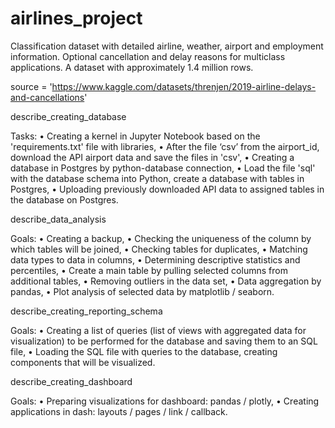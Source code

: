 # airlines_project
Classification dataset with detailed airline, weather, airport and employment information. Optional cancellation and delay reasons for multiclass applications. 
A dataset with approximately 1.4 million rows.

source = 'https://www.kaggle.com/datasets/threnjen/2019-airline-delays-and-cancellations'

describe_creating_database

Tasks:
• Creating a kernel in Jupyter Notebook based on the 'requirements.txt' file with libraries,
• After the file ‘csv’ from the airport_id, download the API airport data and save the files in 'csv',
• Creating a database in Postgres by python-database connection,
• Load the file 'sql' with the database schema into Python, create a database with tables in Postgres,
• Uploading previously downloaded API data to assigned tables in the database on Postgres.


describe_data_analysis

Goals:
• Creating a backup,
• Checking the uniqueness of the column by which tables will be joined,
• Checking tables for duplicates,
• Matching data types to data in columns,
• Determining descriptive statistics and percentiles,
• Create a main table by pulling selected columns from additional tables,
• Removing outliers in the data set,
• Data aggregation by pandas,
• Plot analysis of selected data by matplotlib / seaborn.


describe_creating_reporting_schema

Goals:
• Creating a list of queries (list of views with aggregated data for visualization) to be performed for the database and saving them to an SQL file,
• Loading the SQL file with queries to the database, creating components that will be visualized.


describe_creating_dashboard

Goals:
• Preparing visualizations for dashboard:  pandas / plotly,
• Creating applications in dash: layouts / pages / link / callback.
